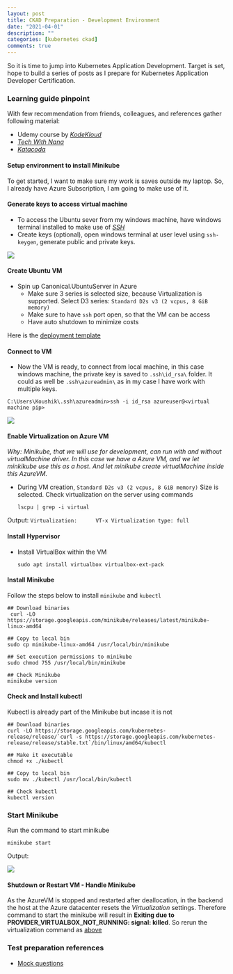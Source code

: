 ```yaml
---
layout: post
title: CKAD Preparation - Development Environment
date: "2021-04-01"
description: ""
categories: [kubernetes ckad]
comments: true
---
```

<!-- Post Content -->

So it is time to jump into Kubernetes Application Development. Target is set, hope to build a series of posts as I prepare for Kubernetes Application Developer Certification.

### Learning guide pinpoint

With few recommendation from friends, colleagues, and references gather following material:
 
 - Udemy course by _[KodeKloud](https://www.udemy.com/course/certified-kubernetes-application-developer/)_
 - _[Tech With Nana](https://www.youtube.com/channel/UCdngmbVKX1Tgre699-XLlUA)_
 - _[Katacoda](https://www.katacoda.com/courses/kubernetes)_

#### Setup environment to install Minikube

 To get started, I want to make sure my work is saves outside my laptop. So, I already have Azure Subscription, I am going to make use of it.

#### Generate keys to access virtual machine

 - To access the Ubuntu sever from my windows machine, have windows terminal installed to make use of _[SSH](https://docs.microsoft.com/en-us/windows/terminal/tutorials/ssh)_
 - Create keys (optional), open windows terminal at user level using `ssh-keygen`, generate public and private keys. 

 ![](../../assets2021-04-01-sshkeygen.jpg)

#### Create Ubuntu VM 

 - Spin up Canonical.UbuntuServer in Azure
    - Make sure 3 series is selected size, because Virtualization is supported. Select D3 series: `Standard D2s v3 (2 vcpus, 8 GiB memory)`
    - Make sure to have `ssh` port open, so that the VM can be access
    - Have auto shutdown to minimize costs

 Here is the [deployment template](https://github.com/koushik-aravalli/development/blob/master/CKAD/Environment/azure-ubuntu-template.json)

#### Connect to VM

  - Now the VM is ready, to connect from local machine, in this case windows machine, the private key is saved to `.ssh\id_rsa\` folder. It could as well be `.ssh\azureadmin\` as in my case I have work with multiple keys.

  ```
  C:\Users\Koushik\.ssh\azureadmin>ssh -i id_rsa azureuser@<virtual machine pip>
  ```

 ![](../../assets2021-04-01-connect-to-vm.jpg)


#### Enable Virtualization on Azure VM

_Why: Minikube, that we will use for development, can run with and without virtualMachine driver. In this case we have a Azure VM, and we let minkikube use this as a host. And let minikube create virtualMachine inside this AzureVM._

 - During VM creation, `Standard D2s v3 (2 vcpus, 8 GiB memory)` Size is selected. Check virtualization on the server using commands
    ```
    lscpu | grep -i virtual
    ```
Output:
    ```
    Virtualization:      VT-x
    Virtualization type: full
    ```

#### Install Hypervisor

- Install VirtualBox within the VM

    ```
    sudo apt install virtualbox virtualbox-ext-pack
    ```

#### Install Minikube

Follow the steps below to install `minikube` and `kubectl`

```
## Download binaries
 curl -LO https://storage.googleapis.com/minikube/releases/latest/minikube-linux-amd64

## Copy to local bin
sudo cp minikube-linux-amd64 /usr/local/bin/minikube

## Set execution permissions to minikube
sudo chmod 755 /usr/local/bin/minikube

## Check Minikube 
minikube version

```

#### Check and Install kubectl

Kubectl is already part of the Minikube but incase it is not

```
## Download binaries
curl -LO https://storage.googleapis.com/kubernetes-release/release/`curl -s https://storage.googleapis.com/kubernetes-release/release/stable.txt`/bin/linux/amd64/kubectl

## Make it executable
chmod +x ./kubectl

## Copy to local bin
sudo mv ./kubectl /usr/local/bin/kubectl

## Check kubectl
kubectl version

```

### Start Minikube

Run the command to start minikube

```
minikube start
```

Output:

 ![](../../assets2021-04-01-minikubestart.jpg)

#### Shutdown or Restart VM - Handle Minikube

As the AzureVM is stopped and restarted after deallocation, in the backend the host at the Azure datacenter resets the _Virtualization_ settings. Therefore command to start the minikube will result in **Exiting due to PROVIDER_VIRTUALBOX_NOT_RUNNING: signal: killed**. So rerun the virtualization command as [above](#Enable-Virtualization-on-Azure-VM)

### Test preparation references

- [Mock questions](https://medium.com/bb-tutorials-and-thoughts/practice-enough-with-these-questions-for-the-ckad-exam-2f42d1228552)
